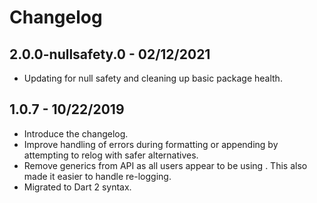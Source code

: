 # Changelog 
## 2.0.0-nullsafety.0 - 02/12/2021
- Updating for null safety and cleaning up basic package health.

## 1.0.7 - 10/22/2019
- Introduce the changelog.
- Improve handling of errors during formatting or appending by attempting to relog with safer alternatives.
- Remove generics from API as all users appear to be using <String>. This also made it easier to handle re-logging.
- Migrated to Dart 2 syntax.


